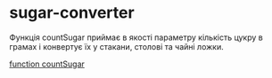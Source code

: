 # sugar-converter

Функція countSugar приймає в якості параметру кількість цукру в грамах і конвертує їх у стакани, столові та чайні ложки.

[function countSugar](https://maryna-zeinalova.github.io/sugar-converter/countSugar.js)
